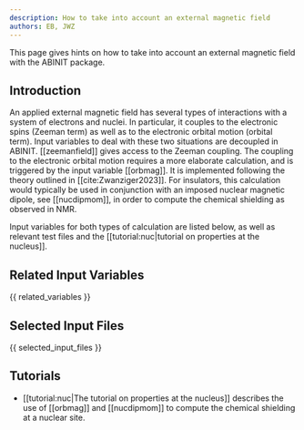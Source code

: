 ```yaml
---
description: How to take into account an external magnetic field
authors: EB, JWZ
---
```

<!--- This is the source file for this topics. Can be edited. -->

This page gives hints on how to take into account an external magnetic field with the ABINIT package.

## Introduction

An applied external magnetic field has several types of interactions
with a system of electrons and nuclei.  In particular, it couples to
the electronic spins (Zeeman term) as well as to the electronic
orbital motion (orbital term).  Input variables to deal with these two
situations are decoupled in ABINIT.  [[zeemanfield]] gives access to
the Zeeman coupling.  The coupling to the electronic orbital motion
requires a more elaborate calculation, and is triggered by the input
variable [[orbmag]]. It is implemented following the theory outlined
in [[cite:Zwanziger2023]]. For insulators, this calculation would
typically be used in conjunction with an imposed nuclear magnetic
dipole, see [[nucdipmom]], in order to compute the chemical shielding
as observed in NMR.

Input variables for both types of calculation are listed below, as
well as relevant test files and the [[tutorial:nuc|tutorial on
properties at the nucleus]].

## Related Input Variables

{{ related_variables }}

## Selected Input Files

{{ selected_input_files }}

## Tutorials

* [[tutorial:nuc|The tutorial on properties at the nucleus]] describes the use of [[orbmag]]
and [[nucdipmom]] to compute the chemical shielding at a nuclear site.

